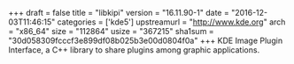 +++
draft = false
title = "libkipi"
version = "16.11.90-1"
date = "2016-12-03T11:46:15"
categories = ['kde5']
upstreamurl = "http://www.kde.org"
arch = "x86_64"
size = "112864"
usize = "367215"
sha1sum = "30d058309fcccf3e899df08b025b3e00d0804f0a"
+++
KDE Image Plugin Interface, a C++ library to share plugins among graphic applications.